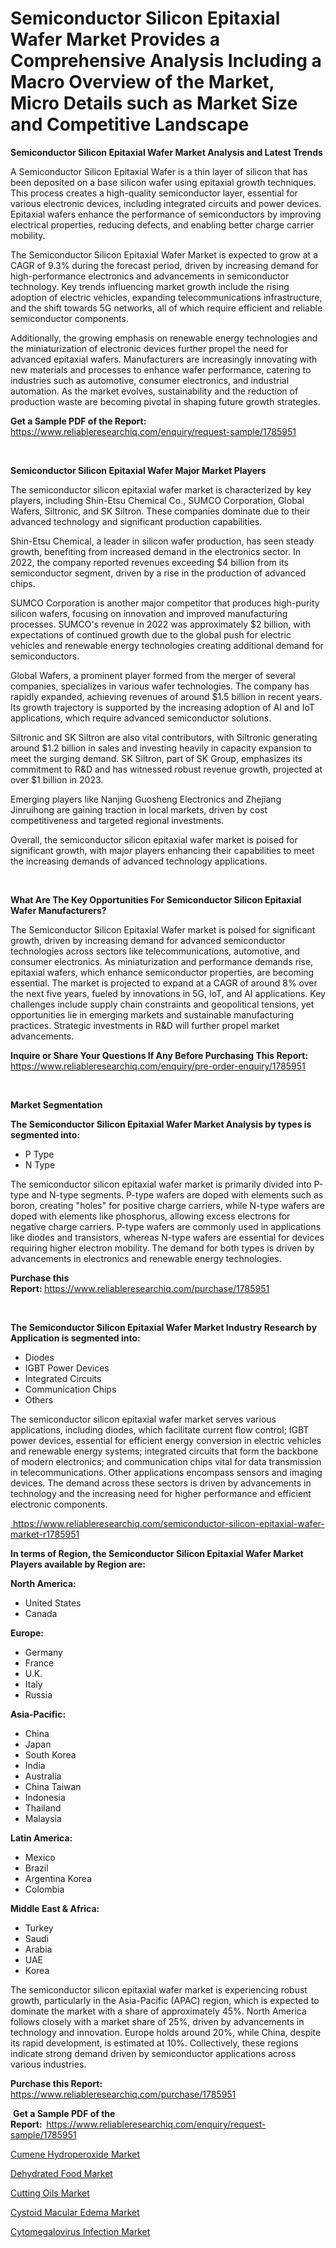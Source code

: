 <p><h1>Semiconductor Silicon Epitaxial Wafer Market Provides a Comprehensive Analysis Including a Macro Overview of the Market, Micro Details such as Market Size and Competitive Landscape</h1></p><p><strong>Semiconductor Silicon Epitaxial Wafer Market Analysis and Latest Trends</strong></p>
<p><p>A Semiconductor Silicon Epitaxial Wafer is a thin layer of silicon that has been deposited on a base silicon wafer using epitaxial growth techniques. This process creates a high-quality semiconductor layer, essential for various electronic devices, including integrated circuits and power devices. Epitaxial wafers enhance the performance of semiconductors by improving electrical properties, reducing defects, and enabling better charge carrier mobility.</p><p>The Semiconductor Silicon Epitaxial Wafer Market is expected to grow at a CAGR of 9.3% during the forecast period, driven by increasing demand for high-performance electronics and advancements in semiconductor technology. Key trends influencing market growth include the rising adoption of electric vehicles, expanding telecommunications infrastructure, and the shift towards 5G networks, all of which require efficient and reliable semiconductor components.</p><p>Additionally, the growing emphasis on renewable energy technologies and the miniaturization of electronic devices further propel the need for advanced epitaxial wafers. Manufacturers are increasingly innovating with new materials and processes to enhance wafer performance, catering to industries such as automotive, consumer electronics, and industrial automation. As the market evolves, sustainability and the reduction of production waste are becoming pivotal in shaping future growth strategies.</p></p>
<p><strong>Get a Sample PDF of the Report:&nbsp;</strong> <a href="https://www.reliableresearchiq.com/enquiry/request-sample/1785951?utm_campaign=100&utm_medium=2&utm_source=Github&utm_content=ia&utm_term=19122024&utm_id=semiconductor-silicon-epitaxial-wafer">https://www.reliableresearchiq.com/enquiry/request-sample/1785951</a></p>
<p>&nbsp;</p>
<p><strong>Semiconductor Silicon Epitaxial Wafer Major Market Players</strong></p>
<p><p>The semiconductor silicon epitaxial wafer market is characterized by key players, including Shin-Etsu Chemical Co., SUMCO Corporation, Global Wafers, Siltronic, and SK Siltron. These companies dominate due to their advanced technology and significant production capabilities.</p><p>Shin-Etsu Chemical, a leader in silicon wafer production, has seen steady growth, benefiting from increased demand in the electronics sector. In 2022, the company reported revenues exceeding $4 billion from its semiconductor segment, driven by a rise in the production of advanced chips.</p><p>SUMCO Corporation is another major competitor that produces high-purity silicon wafers, focusing on innovation and improved manufacturing processes. SUMCO's revenue in 2022 was approximately $2 billion, with expectations of continued growth due to the global push for electric vehicles and renewable energy technologies creating additional demand for semiconductors.</p><p>Global Wafers, a prominent player formed from the merger of several companies, specializes in various wafer technologies. The company has rapidly expanded, achieving revenues of around $1.5 billion in recent years. Its growth trajectory is supported by the increasing adoption of AI and IoT applications, which require advanced semiconductor solutions.</p><p>Siltronic and SK Siltron are also vital contributors, with Siltronic generating around $1.2 billion in sales and investing heavily in capacity expansion to meet the surging demand. SK Siltron, part of SK Group, emphasizes its commitment to R&D and has witnessed robust revenue growth, projected at over $1 billion in 2023.</p><p>Emerging players like Nanjing Guosheng Electronics and Zhejiang Jinruihong are gaining traction in local markets, driven by cost competitiveness and targeted regional investments.</p><p>Overall, the semiconductor silicon epitaxial wafer market is poised for significant growth, with major players enhancing their capabilities to meet the increasing demands of advanced technology applications.</p></p>
<p>&nbsp;</p>
<p><strong>What Are The Key Opportunities For Semiconductor Silicon Epitaxial Wafer Manufacturers?</strong></p>
<p><p>The Semiconductor Silicon Epitaxial Wafer market is poised for significant growth, driven by increasing demand for advanced semiconductor technologies across sectors like telecommunications, automotive, and consumer electronics. As miniaturization and performance demands rise, epitaxial wafers, which enhance semiconductor properties, are becoming essential. The market is projected to expand at a CAGR of around 8% over the next five years, fueled by innovations in 5G, IoT, and AI applications. Key challenges include supply chain constraints and geopolitical tensions, yet opportunities lie in emerging markets and sustainable manufacturing practices. Strategic investments in R&D will further propel market advancements.</p></p>
<p><strong>Inquire or Share Your Questions If Any Before Purchasing This Report:</strong> <a href="https://www.reliableresearchiq.com/enquiry/pre-order-enquiry/1785951?utm_campaign=100&utm_medium=2&utm_source=Github&utm_content=ia&utm_term=19122024&utm_id=semiconductor-silicon-epitaxial-wafer">https://www.reliableresearchiq.com/enquiry/pre-order-enquiry/1785951</a></p>
<p>&nbsp;</p>
<p><strong>Market Segmentation</strong></p>
<p><strong>The Semiconductor Silicon Epitaxial Wafer Market Analysis by types is segmented into:</strong></p>
<p><ul><li>P Type</li><li>N Type</li></ul></p>
<p><p>The semiconductor silicon epitaxial wafer market is primarily divided into P-type and N-type segments. P-type wafers are doped with elements such as boron, creating "holes" for positive charge carriers, while N-type wafers are doped with elements like phosphorus, allowing excess electrons for negative charge carriers. P-type wafers are commonly used in applications like diodes and transistors, whereas N-type wafers are essential for devices requiring higher electron mobility. The demand for both types is driven by advancements in electronics and renewable energy technologies.</p></p>
<p><strong>Purchase this Report:&nbsp;</strong><a href="https://www.reliableresearchiq.com/purchase/1785951?utm_campaign=100&utm_medium=2&utm_source=Github&utm_content=ia&utm_term=19122024&utm_id=semiconductor-silicon-epitaxial-wafer">https://www.reliableresearchiq.com/purchase/1785951</a></p>
<p>&nbsp;</p>
<p><strong>The Semiconductor Silicon Epitaxial Wafer Market Industry Research by Application is segmented into:</strong></p>
<p><ul><li>Diodes</li><li>IGBT Power Devices</li><li>Integrated Circuits</li><li>Communication Chips</li><li>Others</li></ul></p>
<p><p>The semiconductor silicon epitaxial wafer market serves various applications, including diodes, which facilitate current flow control; IGBT power devices, essential for efficient energy conversion in electric vehicles and renewable energy systems; integrated circuits that form the backbone of modern electronics; and communication chips vital for data transmission in telecommunications. Other applications encompass sensors and imaging devices. The demand across these sectors is driven by advancements in technology and the increasing need for higher performance and efficient electronic components.</p></p>
<p><a href="https://www.reliableresearchiq.com/semiconductor-silicon-epitaxial-wafer-market-r1785951?utm_campaign=100&utm_medium=2&utm_source=Github&utm_content=ia&utm_term=19122024&utm_id=semiconductor-silicon-epitaxial-wafer">&nbsp;https://www.reliableresearchiq.com/semiconductor-silicon-epitaxial-wafer-market-r1785951</a></p>
<p><strong>In terms of Region, the Semiconductor Silicon Epitaxial Wafer Market Players available by Region are:</strong></p>
<p>
    <p> <strong> North America: </strong>
        <ul>
            <li>United States</li>
            <li>Canada</li>
        </ul>
        </p> 
    <p> <strong> Europe: </strong>
        <ul>
            <li>Germany</li>
            <li>France</li>
            <li>U.K.</li>
            <li>Italy</li>
            <li>Russia</li>
        </ul>
        </p> 
    <p> <strong> Asia-Pacific: </strong>
        <ul>
            <li>China</li>
            <li>Japan</li>
            <li>South Korea</li>
            <li>India</li>
            <li>Australia</li>
            <li>China Taiwan</li>
            <li>Indonesia</li>
            <li>Thailand</li>
            <li>Malaysia</li>
        </ul>
        </p> 
    <p> <strong> Latin America: </strong>
        <ul>
            <li>Mexico</li>
            <li>Brazil</li>
            <li>Argentina Korea</li>
            <li>Colombia</li>
        </ul>
        </p> 
    <p> <strong> Middle East & Africa: </strong>
        <ul>
            <li>Turkey</li>
            <li>Saudi</li>
            <li>Arabia</li>
            <li>UAE</li>
            <li>Korea</li>
        </ul>
    </p>
    </p>
<p><p>The semiconductor silicon epitaxial wafer market is experiencing robust growth, particularly in the Asia-Pacific (APAC) region, which is expected to dominate the market with a share of approximately 45%. North America follows closely with a market share of 25%, driven by advancements in technology and innovation. Europe holds around 20%, while China, despite its rapid development, is estimated at 10%. Collectively, these regions indicate strong demand driven by semiconductor applications across various industries.</p></p>
<p><strong>Purchase this Report: </strong><a href="https://www.reliableresearchiq.com/purchase/1785951?utm_campaign=100&utm_medium=2&utm_source=Github&utm_content=ia&utm_term=19122024&utm_id=semiconductor-silicon-epitaxial-wafer">https://www.reliableresearchiq.com/purchase/1785951</a></p>
<p>&nbsp;<strong>Get a Sample PDF of the Report:&nbsp;&nbsp;</strong><a href="https://www.reliableresearchiq.com/enquiry/request-sample/1785951?utm_campaign=100&utm_medium=2&utm_source=Github&utm_content=ia&utm_term=19122024&utm_id=semiconductor-silicon-epitaxial-wafer">https://www.reliableresearchiq.com/enquiry/request-sample/1785951</a></p>
<p><strong></strong></p>
<p><p><a href="https://www.linkedin.com/pulse/c-glance-reports-anmec?utm_campaign=100&utm_medium=2&utm_source=Github&utm_content=ia&utm_term=19122024&utm_id=semiconductor-silicon-epitaxial-wafer">Cumene Hydroperoxide Market</a></p><p><a href="https://www.linkedin.com/pulse/dehydrated-food-market-maturity-analysis-regional-disparities-peu4e?utm_campaign=100&utm_medium=2&utm_source=Github&utm_content=ia&utm_term=19122024&utm_id=semiconductor-silicon-epitaxial-wafer">Dehydrated Food Market</a></p><p><a href="https://www.linkedin.com/pulse/c-glance-reports-anmec?utm_campaign=100&utm_medium=2&utm_source=Github&utm_content=ia&utm_term=19122024&utm_id=semiconductor-silicon-epitaxial-wafer">Cutting Oils Market</a></p><p><a href="https://www.linkedin.com/pulse/cystoid-macular-edema-market-from-20242031-in-depth-quantitative-0yypf?utm_campaign=100&utm_medium=2&utm_source=Github&utm_content=ia&utm_term=19122024&utm_id=semiconductor-silicon-epitaxial-wafer">Cystoid Macular Edema Market</a></p><p><a href="https://www.linkedin.com/pulse/cytomegalovirus-infection-market-dynamics-2024-2031-projected-mpwlf?utm_campaign=100&utm_medium=2&utm_source=Github&utm_content=ia&utm_term=19122024&utm_id=semiconductor-silicon-epitaxial-wafer">Cytomegalovirus Infection Market</a></p></p>